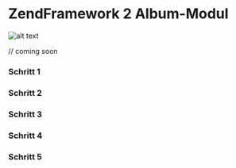 <h1>ZendFramework 2 Album-Modul</h1>

![alt text](https://andregaertner.com/wp-content/uploads/zf2_album.png)

// coming soon

<h3>Schritt 1</h3>

<h3>Schritt 2</h3>

<h3>Schritt 3</h3>

<h3>Schritt 4</h3>

<h3>Schritt 5</h3>
